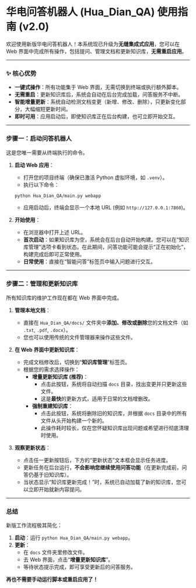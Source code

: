 # 华电问答机器人 (Hua_Dian_QA) 使用指南 (v2.0)

欢迎使用新版华电问答机器人！本系统现已升级为**无缝集成式应用**，您可以在 Web 界面中完成所有操作，包括提问、管理文档和更新知识库，**无需重启应用**。

---

### ✨ 核心优势

*   **一键式操作**：所有功能集于 Web 界面，无需切换到终端或执行额外脚本。
*   **无需重启**：更新知识库后，系统会自动在后台完成加载，问答服务不中断。
*   **智能增量更新**：系统自动检测文档变更（新增、修改、删除），只更新变化部分，大幅缩短更新时间。
*   **即时可用**：应用启动后，即使知识库正在后台构建，也可立即开始交互。

---

### 步骤一：启动问答机器人

这是您唯一需要从终端执行的命令。

1.  **启动 Web 应用**：
    *   打开您的项目终端（确保已激活 Python 虚拟环境，如 `.venv`）。
    *   执行以下命令：
      ```bash
      python Hua_Dian_QA/main.py webapp
      ```
    *   应用启动后，终端会显示一个本地 URL (例如 `http://127.0.0.1:7860`)。

2.  **开始使用**：
    *   在浏览器中打开上述 URL。
    *   **首次启动**：如果知识库为空，系统会在后台自动开始构建。您可以在“知识库管理”选项卡看到状态。在此期间，问答功能可能会提示“正在初始化”，构建完成后即可正常使用。
    *   **日常使用**：直接在“智能问答”标签页中输入问题进行交互。

---

### 步骤二：管理和更新知识库

所有知识库的维护工作现在都在 Web 界面中完成。

1.  **管理本地文档**：
    *   直接在 `Hua_Dian_QA/docs/` 文件夹中**添加、修改或删除**您的文档文件（如 `.txt`, `.pdf`, `.docx`）。
    *   您也可以使用传统的文件管理器来操作这些文件。

2.  **在 Web 界面中更新知识库**：
    *   完成文档修改后，切换到“**知识库管理**”标签页。
    *   根据您的需求选择操作：
        *   **增量更新知识库 (推荐)**：
            *   点击此按钮，系统将自动扫描 `docs` 目录，找出变更并只更新这些文件。
            *   这是**最快**的更新方式，适用于日常的文档增删改。
        *   **强制重建知识库**：
            *   点击此按钮，系统将删除旧的知识库，并根据 `docs` 目录中的所有文件从头开始构建一个新的。
            *   此操作耗时较长，仅在您怀疑知识库出现问题或希望进行彻底清理时使用。

3.  **观察更新状态**：
    *   点击任一更新按钮后，下方的“更新状态”文本框会显示任务进度。
    *   更新任务在后台运行，**不会影响您继续使用问答功能**（在更新完成前，问答仍基于旧知识库）。
    *   当状态显示“知识库更新完成！”时，系统已自动加载了新的知识库，您可以立即开始就新内容提问。

---

### 总结

新版工作流程极其简化：

1.  **启动**：运行 `python Hua_Dian_QA/main.py webapp`。
2.  **更新**：
    *   在 `docs` 文件夹里修改文件。
    *   去 Web 界面，点击“**增量更新知识库**”。
    *   等待状态提示完成，即可享受更新后的问答服务。

**再也不需要手动运行脚本或重启应用了！**